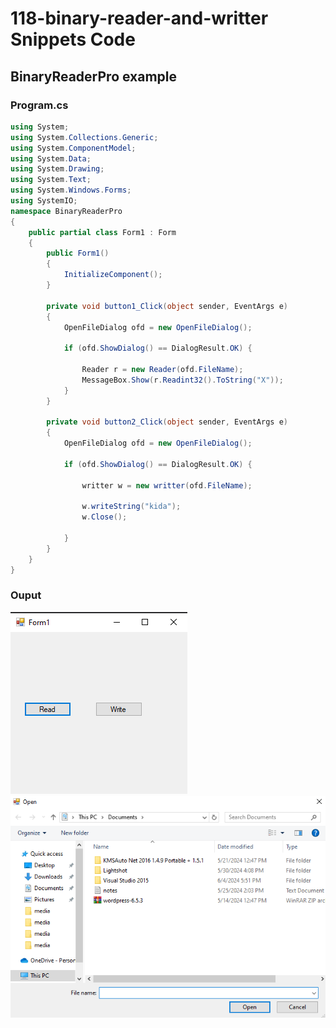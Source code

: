 # 118-binary-reader-and-writter Snippets Code

## BinaryReaderPro example

### Program.cs

```c#
using System;
using System.Collections.Generic;
using System.ComponentModel;
using System.Data;
using System.Drawing;
using System.Text;
using System.Windows.Forms;
using SystemIO;
namespace BinaryReaderPro
{
    public partial class Form1 : Form
    {
        public Form1()
        {
            InitializeComponent();
        }

        private void button1_Click(object sender, EventArgs e)
        {
            OpenFileDialog ofd = new OpenFileDialog();

            if (ofd.ShowDialog() == DialogResult.OK) {

                Reader r = new Reader(ofd.FileName);
                MessageBox.Show(r.Readint32().ToString("X"));
            }
        }

        private void button2_Click(object sender, EventArgs e)
        {
            OpenFileDialog ofd = new OpenFileDialog();

            if (ofd.ShowDialog() == DialogResult.OK) {

                writter w = new writter(ofd.FileName);

                w.writeString("kida");
                w.Close();

            }
        }
    }
}


```

### Ouput

![BinaryReaderPro](media/1.png)
![BinaryReaderPro](media/2.png)
